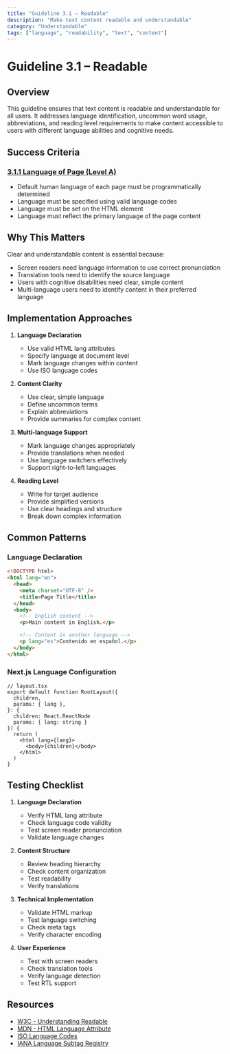 ```yaml
---
title: "Guideline 3.1 – Readable"
description: "Make text content readable and understandable"
category: "Understandable"
tags: ["language", "readability", "text", "content"]
---
```


# Guideline 3.1 – Readable

## Overview

This guideline ensures that text content is readable and understandable for all users. It addresses language identification, uncommon word usage, abbreviations, and reading level requirements to make content accessible to users with different language abilities and cognitive needs.

## Success Criteria

### [3.1.1 Language of Page (Level A)](./3.1.1-language-of-page.md)

- Default human language of each page must be programmatically determined
- Language must be specified using valid language codes
- Language must be set on the HTML element
- Language must reflect the primary language of the page content

## Why This Matters

Clear and understandable content is essential because:

- Screen readers need language information to use correct pronunciation
- Translation tools need to identify the source language
- Users with cognitive disabilities need clear, simple content
- Multi-language users need to identify content in their preferred language

## Implementation Approaches

1. **Language Declaration**

   - Use valid HTML lang attributes
   - Specify language at document level
   - Mark language changes within content
   - Use ISO language codes

2. **Content Clarity**

   - Use clear, simple language
   - Define uncommon terms
   - Explain abbreviations
   - Provide summaries for complex content

3. **Multi-language Support**

   - Mark language changes appropriately
   - Provide translations when needed
   - Use language switchers effectively
   - Support right-to-left languages

4. **Reading Level**
   - Write for target audience
   - Provide simplified versions
   - Use clear headings and structure
   - Break down complex information

## Common Patterns

### Language Declaration

```html
<!DOCTYPE html>
<html lang="en">
  <head>
    <meta charset="UTF-8" />
    <title>Page Title</title>
  </head>
  <body>
    <!-- English content -->
    <p>Main content in English.</p>

    <!-- Content in another language -->
    <p lang="es">Contenido en español.</p>
  </body>
</html>
```

### Next.js Language Configuration

```tsx
// layout.tsx
export default function RootLayout({
  children,
  params: { lang },
}: {
  children: React.ReactNode
  params: { lang: string }
}) {
  return (
    <html lang={lang}>
      <body>{children}</body>
    </html>
  )
}
```

## Testing Checklist

1. **Language Declaration**

   - Verify HTML lang attribute
   - Check language code validity
   - Test screen reader pronunciation
   - Validate language changes

2. **Content Structure**

   - Review heading hierarchy
   - Check content organization
   - Test readability
   - Verify translations

3. **Technical Implementation**

   - Validate HTML markup
   - Test language switching
   - Check meta tags
   - Verify character encoding

4. **User Experience**
   - Test with screen readers
   - Check translation tools
   - Verify language detection
   - Test RTL support

## Resources

- [W3C - Understanding Readable](https://www.w3.org/WAI/WCAG21/Understanding/readable)
- [MDN - HTML Language Attribute](https://developer.mozilla.org/en-US/docs/Web/HTML/Global_attributes/lang)
- [ISO Language Codes](https://www.loc.gov/standards/iso639-2/php/code_list.php)
- [IANA Language Subtag Registry](https://www.iana.org/assignments/language-subtag-registry/language-subtag-registry)
